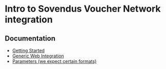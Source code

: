 # Intro to Sovendus Voucher Network integration

## Documentation

- [Getting Started](https://developer-hub.sovendus.com/Voucher-Network-Checkout-Benefits/Getting-Started)
- [Generic Web Integration](https://developer-hub.sovendus.com/Voucher-Network-Checkout-Benefits/Web-Integration/Generic-Web-Integration)
- [Parameters (we expect certain formats)](https://developer-hub.sovendus.com/Voucher-Network-Checkout-Benefits/Parameter/both)
